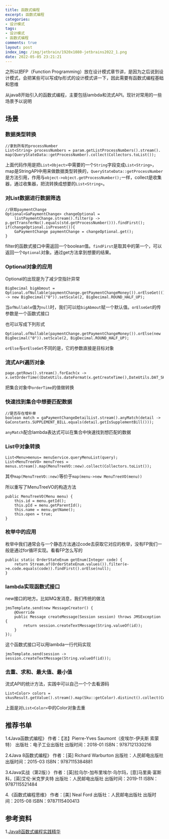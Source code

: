 ```yaml
---
title: 函数式编程
excerpt: 函数式编程
categories:
- 设计模式
tags:
- 设计模式
- 函数式编程
comments: true
layout: post
index_img: /img/jetbrain/1920x1080-jetbrains2022_1.png
date: 2022-05-05 23:21:21
---
```


之所以把FP（Function Programming）放在设计模式章节讲，是因为之后说到设计模式，会把某些可以写成fp形式的设计模式讲一下，因此需要有函数式编程基础和思维

从java8开始引入的函数式编程，主要包括lambda和流式API。现针对常用的一些场景予以说明

## 场景

### 数据类型转换

```
//拿到所有的processNumber
List<String> processNumbers = param.getListProcessNumbers().stream().
map(QueryStateData::getProcessNumber).collect(Collectors.toList());
```

上面代码作用是把`List<Object>`中需要的一个`String`字段变成`List<String>`，map是StringAPI中用来做数据类型转换的，`QueryStateData::getProcessNumber`是方法引用，作用与`object->object.getProcessNumber();`一样，collect是收集器，通过收集器，把流转换成想要的`List<String>`。

### 对List数据进行数据筛选

```
//获取paymentChange
Optional<GaPaymentChange> changeOptional = 
    listPaymentChange.stream().filter(p -> p.getTransferNo().equals(std.getProcessNumber())).findFirst();
if(changeOptional.isPresent()){
    GaPaymentChange paymentChange = changeOptional.get();
}
```

filter的函数式接口中需返回一个boolean值。`findFirst`是取其中的第一个，可以返回一个`Optional`对象。通过get方法拿到想要的结果。

### Optional对象的应用

Optional的出现是为了减少空指针异常

```
BigDecimal bigAbmout = Optional.ofNullable(paymentChange.getPaymentChangeMoney()).orElseGet(() -> new BigDecimal("0")).setScale(2, BigDecimal.ROUND_HALF_UP);
```

当`ofNullable`值为`null`时，我们可以给`bigAbmout`赋一个默认值。`orElseGet`的传参数是一个函数式接口

也可以写成下列形式

```
Optional.ofNullable(paymentChange.getPaymentChangeMoney()).orElse(new BigDecimal("0")).setScale(2, BigDecimal.ROUND_HALF_UP);
```

`orElse`与`orElseGet`不同的是，它的参数直接是目标对象

### 流式API遍历对象

```
page.getRows().stream().forEach(x -> x.setOrderTime((DateUtils.dateFormat(x.getCreateTime(),DateUtils.DAT_SHORT_FORMATSS))));
```

把集合对象中`orderTime`的值做转换

### 快速找到集合中想要匹配数据

```
//是否存在增补单
boolean match = gaPaymentChangeDetailList.stream().anyMatch(detail -> GaConstants.SUPPLEMENT_BILL.equals(detail.getIsSupplementBill()));
```

`anyMatch`配合lambda表达式可以在集合中快速找到想匹配的数据

### List中对象转换

```
List<Menu>menus= menuService.queryMenuList(query);
List<MenuTreeVO> menuTrees = menus.stream().map(MenuTreeVO::new).collect(Collectors.toList());
```

其中`map(MenuTreeVO::new)`等价于`map(menu->new MenuTreeVO(menu))`

所以重写了MenuTreeVO的构造方法

```
public MenuTreeVO(Menu menu) {
    this.id = menu.getId();    
    this.pId = menu.getParentId();    
    this.name = menu.getName();    
    this.open = true;
}
```

### 枚举中的应用
枚举中我们通常会与一个静态方法通过code去获取它对应的枚举，没有FP我们一般是通过for循环实现。看看FP怎么写的

```
public static OrderStateEnum getEnum(Integer code) {    
    return Stream.of(OrderStateEnum.values()).filter(e->e.code.equals(code)).findFirst().orElse(null);
}
```

### lambda实现函数式接口
new接口的地方。比如MQ发消息，我们传统的做法

```
jmsTemplate.send(new MessageCreator() {    
    @Override
    public Message createMessage(Session session) throws JMSException {                         
        return session.createTextMessage(String.valueOf(id));
    }
});
```

这个函数式接口可以用lambda一行代码实现

```
jmsTemplate.send(session -> session.createTextMessage(String.valueOf(id)));
```

### 去重、求和、最大值、最小值

流式API的统计方法，实践中可以自己一个个去看源码

```
List<Color> colors = skusResult.getValue().stream().map(Sku::getColor).distinct().collect(Collectors.toList());
```

上面是对`List<Color>`中的Color对象去重

## 推荐书单
1.《Java函数式编程》
作者：【法】Pierre-Yves Saumont（皮埃尔-伊夫斯 索蒙特）
出版社：电子工业出版社
出版时间：2018-01
ISBN：9787121330216

2.《Java 8函数式编程》
作者：[英] Richard Warburton
出版社：人民邮电出版社
出版时间：2015-03
ISBN：9787115384881

3.《Java实战（第2版）》
作者：[英]拉乌尔-加布里埃尔·乌尔玛，[意]马里奥·富斯科，[英]艾伦·米克罗夫特
出版社：人民邮电出版社
出版时间：2019-11
ISBN：9787115521484

4.《函数式编程思维》
作者：[美] Neal Ford
出版社：人民邮电出版社
出版时间：2015-08
ISBN：9787115400413

## 参考资料
1.[Java8函数式编程实践精华](https://mp.weixin.qq.com/s?__biz=Mzg5NjMxMTYxNQ==&mid=2247486213&idx=1&sn=58705bc516c38620b01537710561ae3c&source=41#wechat_redirect)

